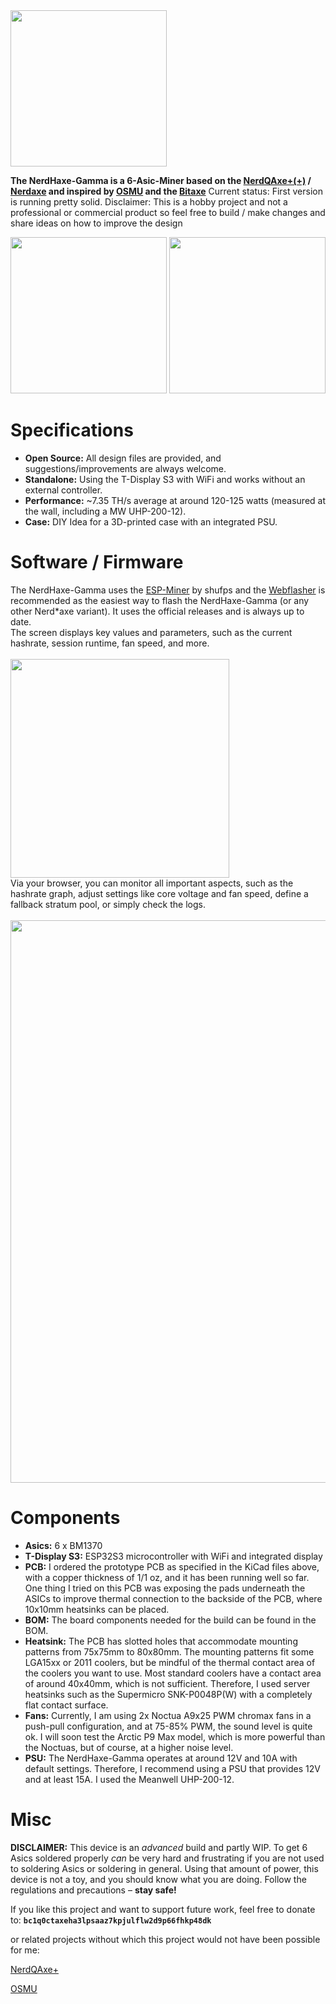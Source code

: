 <img src="https://github.com/Patsch91/NerdHEX-Gamma/blob/main/Images/NHG-Logo dark.png" width="250px">

**The NerdHaxe-Gamma is a 6-Asic-Miner based on the [NerdQAxe+(+)](https://github.com/shufps/qaxe) / [Nerdaxe](https://github.com/BitMaker-hub/NerdAxeUltra) and inspired by [OSMU](https://osmu.wiki/) and the [Bitaxe](https://github.com/bitaxeorg)**
Current status: First version is running pretty solid. Disclaimer: This is a hobby project and not a professional or commercial product so feel free to build / make changes and share ideas on how to improve the design

<img src="https://github.com/Patsch91/NerdHEX-Gamma/blob/main/Images/Front PCB.png" width="250px"> <img src="https://github.com/Patsch91/NerdHEX-Gamma/blob/main/Images/Backside PCB.png" width="250px">

# Specifications
- **Open Source:** All design files are provided, and suggestions/improvements are always welcome.
- **Standalone:** Using the T-Display S3 with WiFi and works without an external controller.
- **Performance:** ~7.35 TH/s average at around 120-125 watts (measured at the wall, including a MW UHP-200-12).
- **Case:** DIY Idea for a 3D-printed case with an integrated PSU.

# Software / Firmware
The NerdHaxe-Gamma uses the [ESP-Miner](https://github.com/shufps/ESP-Miner-NerdQAxePlus) by shufps and the [Webflasher](https://shufps.github.io/nerdqaxe-web-flasher/) is recommended as the easiest way to flash the NerdHaxe-Gamma (or any other Nerd*axe variant). It uses the official releases and is always up to date.
<br> The screen displays key values and parameters, such as the current hashrate, session runtime, fan speed, and more.
<br><br> <img src="https://github.com/Patsch91/NerdHEX-Gamma/blob/main/Images/Display Haxe.png" width="350px">
<br> Via your browser, you can monitor all important aspects, such as the hashrate graph, adjust settings like core voltage and fan speed, define a fallback stratum pool, or simply check the logs.
<br><br> <img src="https://github.com/Patsch91/NerdHEX-Gamma/blob/main/Images/OS Screen dark.png" width="900px">

# Components
- **Asics:** 6 x BM1370
- **T-Display S3:** ESP32S3 microcontroller with WiFi and integrated display
- **PCB:** I ordered the prototype PCB as specified in the KiCad files above, with a copper thickness of 1/1 oz, and it has been running well so far. One thing I tried on this PCB was exposing the pads underneath the ASICs to improve thermal connection to the backside of the PCB, where 10x10mm heatsinks can be placed.
- **BOM:** The board components needed for the build can be found in the BOM.
- **Heatsink:** The PCB has slotted holes that accommodate mounting patterns from 75x75mm to 80x80mm. The mounting patterns fit some LGA15xx or 2011 coolers, but be mindful of the thermal contact area of the coolers you want to use. Most standard coolers have a contact area of around 40x40mm, which is not sufficient. Therefore, I used server heatsinks such as the Supermicro SNK-P0048P(W) with a completely flat contact surface.
- **Fans:** Currently, I am using 2x Noctua A9x25 PWM chromax fans in a push-pull configuration, and at 75-85% PWM, the sound level is quite ok. I will soon test the Arctic P9 Max model, which is more powerful than the Noctuas, but of course, at a higher noise level.
- **PSU:** The NerdHaxe-Gamma operates at around 12V and 10A with default settings. Therefore, I recommend using a PSU that provides 12V and at least 15A. I used the Meanwell UHP-200-12. <br>


# Misc 
**DISCLAIMER:** This device is an *advanced* build and partly WIP. To get 6 Asics soldered properly *can* be very hard and frustrating if you are not used to soldering Asics or soldering in general. Using that amount of power, this device is not a toy, and you should know what you are doing. Follow the regulations and precautions – **stay safe!** <br>

If you like this project and want to support future work, feel free to donate to: **`bc1q0ctaxeha3lpsaaz7kpjulflw2d9p66fhkp48dk`**

or related projects without which this project would not have been possible for me:

[NerdQAxe+](https://github.com/shufps/qaxe)

[OSMU](https://osmu.wiki/)


